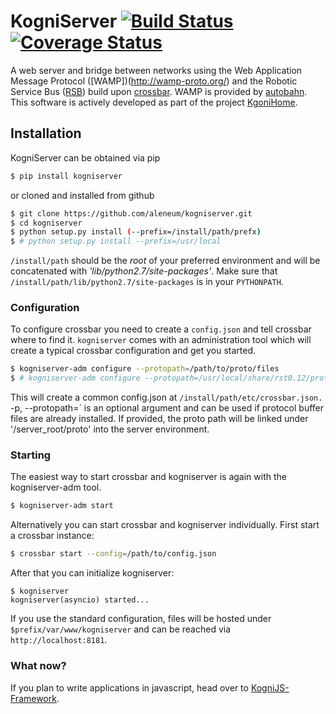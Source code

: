 # KogniServer [![Build Status](https://travis-ci.org/aleneum/kogniserver.svg?branch=master)](https://travis-ci.org/aleneum/kogniserver)[![Coverage Status](https://coveralls.io/repos/github/aleneum/kogniserver/badge.svg?branch=master)](https://coveralls.io/github/aleneum/kogniserver?branch=master)

A web server and bridge between networks using the Web Application Message Protocol ([WAMP])(http://wamp-proto.org/) and the Robotic Service Bus ([RSB](https://code.cor-lab.org/projects/rsb)) build upon [crossbar](http://crossbar.io/).
WAMP is provided by [autobahn](http://autobahn.ws/). This software is actively developed as part of the project [KgoniHome](http://www.kognihome.de).


## Installation

KogniServer can be obtained via pip

```bash
$ pip install kogniserver
```

or cloned and installed from github

```bash
$ git clone https://github.com/aleneum/kogniserver.git
$ cd kogniserver
$ python setup.py install (--prefix=/install/path/prefx)
$ # python setup.py install --prefix=/usr/local
```

`/install/path` should be the *root* of your preferred environment and will be concatenated with *'lib/python2.7/site-packages'*. Make sure that `/install/path/lib/python2.7/site-packages` is in your `PYTHONPATH`.


### Configuration

To configure crossbar you need to create a `config.json` and tell crossbar where to find it. `kogniserver` comes with an administration tool which will create a typical crossbar configuration and get you started.

```bash
$ kogniserver-adm configure --protopath=/path/to/proto/files
$ # kogniserver-adm configure --protopath=/usr/local/share/rst0.12/proto
```

This will create a common config.json at `/install/path/etc/crossbar.json.
`-p, --protopath=` is an optional argument and can be used if protocol buffer files are already installed.
 If provided, the proto path will be linked under '/server_root/proto' into the server environment.


### Starting

The easiest way to start crossbar and kogniserver is again with the kogniserver-adm tool.

```bash
$ kogniserver-adm start
```

Alternatively you can start crossbar and kogniserver individually. First start a crossbar instance:

```bash
$ crossbar start --config=/path/to/config.json
```

After that you can initialize kogniserver:

```
$ kogniserver
kogniserver(asyncio) started...
```

If you use the standard configuration, files will be hosted under `$prefix/var/www/kogniserver` and can be reached via
`http://localhost:8181`.

### What now?

If you plan to write applications in javascript, head over to [KogniJS-Framework](http://github.com/aleneum/kognijs-rsb).
